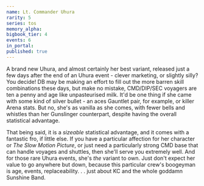 ```yaml
---
name: Lt. Commander Uhura
rarity: 5
series: tos
memory_alpha:
bigbook_tier: 4
events: 6
in_portal:
published: true
---
```


A brand new Uhura, and almost certainly her best variant, released just a few days after the end of an Uhura event - clever marketing, or slightly silly? You decide! DB may be making an effort to fill out the more barren skill combinations these days, but make no mistake, CMD/DIP/SEC voyagers are ten a penny and age like unpasteurised milk. It'd be one thing if she came with some kind of silver bullet - an aces Gauntlet pair, for example, or killer Arena stats. But no, she's as vanilla as she comes, with fewer bells and whistles than her Gunslinger counterpart, despite having the overall statistical advantage. 

That being said, it is a  _sizeable_  statistical advantage, and it comes with a fantastic fro, if little else. If you have a particular affection for her character or  _The Slow Motion Picture_, or just need a particularly strong CMD base that can handle voyages and shuttles, then she'll serve you extremely well. And for those rare Uhura events, she's  _the_  variant to own. Just don't expect her value to go anywhere but down, because this particular crew's boogeyman is age, events, replaceability. . . just about KC and the whole goddamn Sunshine Band.
